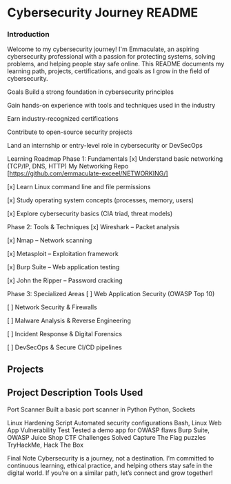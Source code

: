# Cybersecurity Journey README
### Introduction
Welcome to my cybersecurity journey! I'm Emmaculate, an aspiring cybersecurity professional with a passion for protecting systems, solving problems, and helping people stay safe online. This README documents my learning path, projects, certifications, and goals as I grow in the field of cybersecurity.

Goals
Build a strong foundation in cybersecurity principles

Gain hands-on experience with tools and techniques used in the industry

Earn industry-recognized certifications

Contribute to open-source security projects

Land an internship or entry-level role in cybersecurity or DevSecOps

Learning Roadmap
Phase 1: Fundamentals
[x] Understand basic networking (TCP/IP, DNS, HTTP) My Networking Repo [https://github.com/emmaculate-exceel/NETWORKING/]

[x] Learn Linux command line and file permissions

[x] Study operating system concepts (processes, memory, users)

[x] Explore cybersecurity basics (CIA triad, threat models)

Phase 2: Tools & Techniques
[x] Wireshark – Packet analysis

[x] Nmap – Network scanning

[x] Metasploit – Exploitation framework

[x] Burp Suite – Web application testing

[x] John the Ripper – Password cracking

Phase 3: Specialized Areas
[ ] Web Application Security (OWASP Top 10)

[ ] Network Security & Firewalls

[ ] Malware Analysis & Reverse Engineering

[ ] Incident Response & Digital Forensics

[ ] DevSecOps & Secure CI/CD pipelines

Projects
------------------------------------------------------------------------------------------
Project						Description								Tools	Used
------------------------------------------------------------------------------------------
Port Scanner				Built a basic port scanner in Python	Python, Sockets

Linux Hardening Script		Automated security configurations		Bash, Linux
Web App Vulnerability Test	Tested a demo app for OWASP flaws		Burp Suite, OWASP Juice Shop
CTF Challenges	Solved Capture The Flag puzzles	  					TryHackMe, Hack The Box

Final Note
Cybersecurity is a journey, not a destination. I’m committed to continuous learning, ethical practice, and helping others stay safe in the digital world. If you’re on a similar path, let’s connect and grow together!
